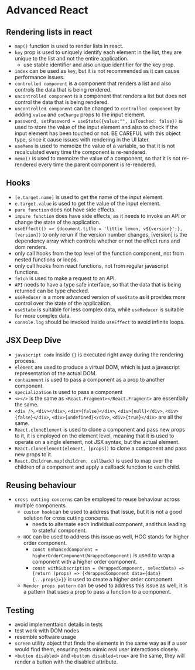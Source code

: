 # Advanced React 

## Rendering lists in react 
- `map()` function is used to render lists in react.
- `key` prop is used to uniquely identify each element in the list, they are unique to the list and not the entire application.
    - use stable identifier and also unique identifier for the key prop.
- `index` can be used as `key`, but it is not recommended as it can cause performance issues.
- `controlled component` is a component that renders a list and also controls the data that is being rendered.
- `uncontrolled component` is a component that renders a list but does not control the data that is being rendered.
- `uncontrolled component` can be changed to `controlled component` by adding `value` and `onChange` props to the input element.
- `password, setPassword = useState({value:"", isTouched: false})` is used to store the value of the input element and also to check if the input element has been touched or not. BE CAREFUL with this object type, since it cause issues with rendering in the UI later. 
- `useMemo` is used to memoize the value of a variable, so that it is not recalculated every time the component is re-rendered.
- `memo()` is used to memoize the value of a component, so that it is not re-rendered every time the parent component is re-rendered.

## Hooks
- `[e.target.name]` is used to get the name of the input element.
- `e.target.value` is used to get the value of the input element.
- `pure function` does not have side effects. 
- `impure function` does have side effects, as it needs to invoke an API or change the state of the application.
- `useEffect(() => {document.title = 'little lemon, v${version}';}, [version])` to only rerun if the version number changes, [version] is the dependency array which controls whether or not the effect runs and dom renders. 
- only call hooks from the top level of the function component, not from nested functions or loops.
- only call hooks from react functions, not from regular javascript functions.
- `fetch` is used to make a request to an API.
- `API` needs to have a type safe interface, so that the data that is being returned can be type checked.
- `useReducer` is a more advanced version of `useState` as it provides more control over the state of the application.
- `useState` is suitable for less complex data, while `useReducer` is suitable for more complex data.
- `console.log` should be invoked inside `useEffect` to avoid infinite loops.


## JSX Deep Dive 
- `javascript code` inside `{}` is executed right away during the rendering process. 
- `element` are used to produce a virtual DOM, which is just a javascript representation of the actual DOM. 
- `containment` is used to pass a component as a prop to another component.
- `specialization` is used to pass a component
- `<></>` is the same as `<React.Fragment></React.Fragment>` are essentially the same. 
- `<div />`, `<div></div>`, `<div>{false}</div>`, `<div>{null}</div>`, `<div>{false}</div>`, `<div>{undefined}</div>`, `<div>{true}</div>` are all the same.
- `React.cloneElement` is used to clone a component and pass new props to it, it is employed on the element level, meaning that it is used to operate on a single element, not JSX syntax, but the actual element.
- `React.cloneElement(element, [props])` to clone a component and pass new props to it.
- `React.Children.map(children, callback)` is used to map over the children of a component and apply a callback function to each child.

## Reusing behaviour 
- `cross cutting concerns` can be employed to reuse behaviour across multiple components.
    - `custom hook`can be used to address that issue, but it is not a good solution for cross cutting concerns.
        - needs to alternate each individual component, and thus leading to stateful component. 
    - `HOC` can be used to address this issue as well, HOC stands for higher order component. 
        - `const EnhancedComponent = higherOrderComponent(WrappedComponent)` is used to wrap a component with a higher order component.
        - `const withSubscription = (WrappedComponent, selectData) => {return (props) => {<WrappedComponent data={data} {...props}>}}` is used to create a higher order component.
    - `Render props pattern` can be used to address this issue as well, it is a pattern that uses a prop to pass a function to a component.

## Testing 
- avoid implementtaion details in tests
- test work with DOM nodes 
- resemble software usage
- `screen` utility object that finds the elements in the same way as if a user would find them, ensuring tests mimic real user interactions closely. 
- `<button disabled>` and `<button disabled=true>` are the same, they will render a button with the disabled attribute.

